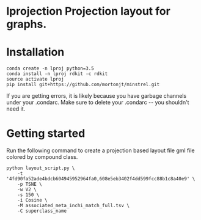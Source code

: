 # lprojection Projection layout for graphs.

# Installation
```
conda create -n lproj python=3.5   
conda install -n lproj rdkit -c rdkit 
source activate lproj
pip install git+https://github.com/mortonjt/minstrel.git
```

If you are getting errors, it is likely because you have garbage channels under your .condarc.  Make sure to delete your .condarc -- you shouldn't need it.

# Getting started

Run the following command to create a projection based layout file gml file colored by compound class. 

```
python layout_script.py \
    -t '4fd90fa52ade4bdcb604945952964fa0,608e5eb3402f4dd599fcc88b1c8a40e9' \
    -p TSNE \
    -w V2 \
    -s 150 \
    -i Cosine \
    -M associated_meta_inchi_match_full.tsv \
    -C superclass_name

```

